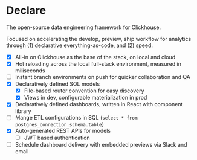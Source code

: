 # Declare

The open-source data engineering framework for Clickhouse.

Focused on accelerating the develop, preview, ship workflow for analytics through (1) declarative everything-as-code, and (2) speed.

-   [x] All-in on Clickhouse as the base of the stack, on local and cloud
-   [x] Hot reloading across the local full-stack environment, measured in miliseconds
-   [ ] Instant branch environments on push for quicker collaboration and QA
-   [x] Declaratively defined SQL models
    -   [x] File-based router convention for easy discovery
    -   [x] Views in dev, configurable materialization in prod
-   [x] Declaratively defined dashboards, written in React with component library
-   [ ] Mange ETL configurations in SQL (`select * from postgres_connection.schema.table`)
-   [x] Auto-generated REST APIs for models
    -   [ ] JWT based authentication
-   [ ] Schedule dashboard delivery with embedded previews via Slack and email
